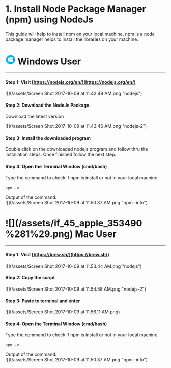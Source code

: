 # 1. Install Node Package Manager \(npm\) using NodeJs

This guide will help to install npm on your local machine. npm is a node package manager helps to install the libraries on your machine.

# ![](/assets/if_10_windows_353455.png) Windows User

---

#### Step 1: Visit [https://nodejs.org/en/](https://nodejs.org/en/)

![](/assets/Screen Shot 2017-10-09 at 11.42.49 AM.png "nodejs")

#### Step 2: Download the NodeJs Package.

Download the latest version

![](/assets/Screen Shot 2017-10-09 at 11.43.46 AM.png "nodejs-2")

#### Step 3: Install the downloaded program

Double click on the downloaded nodejs program and follow thru the installation steps. Once finished follow the next step.

#### Step 4: Open the Terminal Window \(cmd/bash\)

Type the command to check if npm is install or not in your local machine.

```
npm -v
```

Output of the command:  
![](/assets/Screen Shot 2017-10-09 at 11.50.37 AM.png "npm -info")

# ![](/assets/if_45_apple_353490 %281%29.png) Mac User

---

#### Step 1: Visit [https://brew.sh/](https://brew.sh/)

![](/assets/Screen Shot 2017-10-09 at 11.53.44 AM.png "nodejs")

#### Step 2: Copy the script

![](/assets/Screen Shot 2017-10-09 at 11.54.58 AM.png "nodejs-2")

#### Step 3: Paste to terminal and enter

![](/assets/Screen Shot 2017-10-09 at 11.56.11 AM.png)

#### Step 4: Open the Terminal Window \(cmd/bash\)

Type the command to check if npm is install or not in your local machine.

```
npm -v
```

Output of the command:  
![](/assets/Screen Shot 2017-10-09 at 11.50.37 AM.png "npm -info")

#### 



